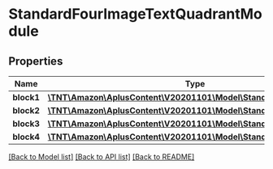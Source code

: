 # StandardFourImageTextQuadrantModule

## Properties
Name | Type | Description | Notes
------------ | ------------- | ------------- | -------------
**block1** | [**\TNT\Amazon\AplusContent\V20201101\Model\StandardImageTextBlock**](StandardImageTextBlock.md) |  | 
**block2** | [**\TNT\Amazon\AplusContent\V20201101\Model\StandardImageTextBlock**](StandardImageTextBlock.md) |  | 
**block3** | [**\TNT\Amazon\AplusContent\V20201101\Model\StandardImageTextBlock**](StandardImageTextBlock.md) |  | 
**block4** | [**\TNT\Amazon\AplusContent\V20201101\Model\StandardImageTextBlock**](StandardImageTextBlock.md) |  | 

[[Back to Model list]](../README.md#documentation-for-models) [[Back to API list]](../README.md#documentation-for-api-endpoints) [[Back to README]](../README.md)


